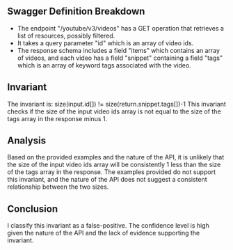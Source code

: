 ## Swagger Definition Breakdown
- The endpoint "/youtube/v3/videos" has a GET operation that retrieves a list of resources, possibly filtered.
- It takes a query parameter "id" which is an array of video ids.
- The response schema includes a field "items" which contains an array of videos, and each video has a field "snippet" containing a field "tags" which is an array of keyword tags associated with the video.

## Invariant
The invariant is: size(input.id[]) != size(return.snippet.tags[])-1
This invariant checks if the size of the input video ids array is not equal to the size of the tags array in the response minus 1.

## Analysis
Based on the provided examples and the nature of the API, it is unlikely that the size of the input video ids array will be consistently 1 less than the size of the tags array in the response. The examples provided do not support this invariant, and the nature of the API does not suggest a consistent relationship between the two sizes.

## Conclusion
I classify this invariant as a false-positive. The confidence level is high given the nature of the API and the lack of evidence supporting the invariant.

